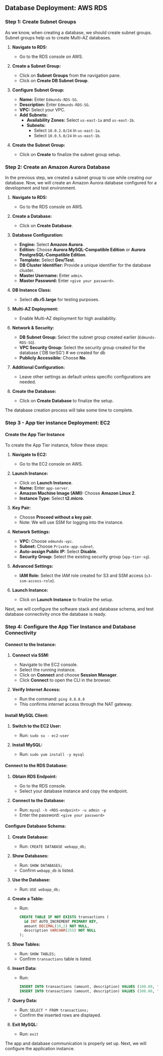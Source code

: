 ## Database Deployment: AWS RDS

### Step 1: Create Subnet Groups

As we know, when creating a database, we should create subnet groups. Subnet groups help us to create Multi-AZ databases.

1. **Navigate to RDS:**
   - Go to the RDS console on AWS.

2. **Create a Subnet Group:**
   - Click on **Subnet Groups** from the navigation pane.
   - Click on **Create DB Subnet Group**.

3. **Configure Subnet Group:**
   - **Name:** Enter `Edmunds-RDS-SG`.
   - **Description:** Enter `Edmunds-RDS-SG`.
   - **VPC:** Select your VPC.
   - **Add Subnets:**
     - **Availability Zones:** Select `us-east-1a` and `us-east-1b`.
     - **Subnets:**
       - Select `10.0.2.0/24` in `us-east-1a`.
       - Select `10.0.5.0/24` in `us-east-1b`.

4. **Create the Subnet Group:**
   - Click on **Create** to finalize the subnet group setup.




### Step 2: Create an Amazon Aurora Database

In the previous step, we created a subnet group to use while creating our database. Now, we will create an Amazon Aurora database configured for a development and test environment.

1. **Navigate to RDS:**
   - Go to the RDS console on AWS.

2. **Create a Database:**
   - Click on **Create Database**.

3. **Database Configuration:**
   - **Engine:** Select **Amazon Aurora**.
   - **Edition:** Choose **Aurora MySQL-Compatible Edition** or **Aurora PostgreSQL-Compatible Edition**.
   - **Template:** Select **Dev/Test**.
   - **DB Cluster Identifier:** Provide a unique identifier for the database cluster.
   - **Master Username:** Enter `admin`.
   - **Master Password:** Enter `<give your password>`.

4. **DB Instance Class:**
   - Select **db.r5.large** for testing purposes.

5. **Multi-AZ Deployment:**
   - Enable Multi-AZ deployment for high availability.

6. **Network & Security:**
   - **DB Subnet Group:** Select the subnet group created earlier (`Edmunds-RDS-SG`).
   - **VPC Security Group:** Select the security group created for the database (`DB tierSG') # we created for db
   - **Publicly Accessible:** Choose **No**.

7. **Additional Configuration:**
   - Leave other settings as default unless specific configurations are needed.

8. **Create the Database:**
   - Click on **Create Database** to finalize the setup.

The database creation process will take some time to complete.


### Step 3 - App tier instance Deployment: EC2

#### Create the App Tier Instance

To create the App Tier instance, follow these steps:

1. **Navigate to EC2:**
   - Go to the EC2 console on AWS.

2. **Launch Instance:**
   - Click on **Launch Instance**.
   - **Name:** Enter `app-server`.
   - **Amazon Machine Image (AMI):** Choose **Amazon Linux 2**.
   - **Instance Type:** Select **t2.micro**.

3. **Key Pair:**
   - Choose **Proceed without a key pair**.
   - Note: We will use SSM for logging into the instance.

4. **Network Settings:**
   - **VPC:** Choose `edmunds-vpc`.
   - **Subnet:** Choose `Private-app-subnet`.
   - **Auto-assign Public IP:** Select **Disable**.
   - **Security Group:** Select the existing security group (`app-tier-sg`).

5. **Advanced Settings:**
   - **IAM Role:** Select the IAM role created for S3 and SSM access (`s3-ssm-access-role`).

6. **Launch Instance:**
   - Click on **Launch Instance** to finalize the setup.

Next, we will configure the software stack and database schema, and test database connectivity once the database is ready.



### Step 4: Configure the App Tier Instance and Database Connectivity

#### Connect to the Instance:
1. **Connect via SSM:**
   - Navigate to the EC2 console.
   - Select the running instance.
   - Click on **Connect** and choose **Session Manager**.
   - Click **Connect** to open the CLI in the browser.

2. **Verify Internet Access:**
   - Run the command: `ping 8.8.8.8`
   - This confirms internet access through the NAT gateway.

#### Install MySQL Client:
1. **Switch to the EC2 User:**
   - Run: `sudo su - ec2-user`

2. **Install MySQL:**
   - Run: `sudo yum install -y mysql`

#### Connect to the RDS Database:
1. **Obtain RDS Endpoint:**
   - Go to the RDS console.
   - Select your database instance and copy the endpoint.

2. **Connect to the Database:**
   - Run: `mysql -h <RDS-endpoint> -u admin -p`
   - Enter the password: `<give your password>`

#### Configure Database Schema:
1. **Create Database:**
   - Run: `CREATE DATABASE webapp_db;`

2. **Show Databases:**
   - Run: `SHOW DATABASES;`
   - Confirm `webapp_db` is listed.

3. **Use the Database:**
   - Run: `USE webapp_db;`

4. **Create a Table:**
   - Run:
     ```sql
     CREATE TABLE IF NOT EXISTS transactions (
       id INT AUTO_INCREMENT PRIMARY KEY,
       amount DECIMAL(10,2) NOT NULL,
       description VARCHAR(255) NOT NULL
     );
     ```

5. **Show Tables:**
   - Run: `SHOW TABLES;`
   - Confirm `transactions` table is listed.

6. **Insert Data:**
   - Run:
     ```sql
     INSERT INTO transactions (amount, description) VALUES (100.00, 'Initial Deposit');
     INSERT INTO transactions (amount, description) VALUES (300.00, 'Food');
     ```

7. **Query Data:**
   - Run: `SELECT * FROM transactions;`
   - Confirm the inserted rows are displayed.

8. **Exit MySQL:**
   - Run: `exit`

The app and database communication is properly set up. Next, we will configure the application instance.

